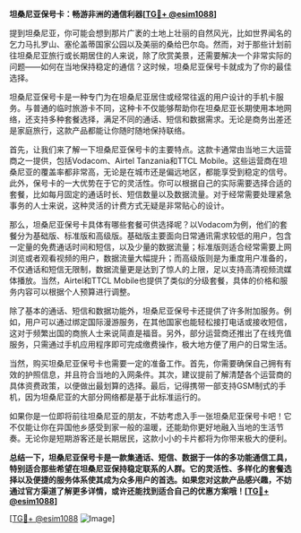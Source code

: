 **坦桑尼亚保号卡：畅游非洲的通信利器[[TG💪+ @esim1088](https://t.me/s/esim1088)]**

提到坦桑尼亚，你可能会想到那片广袤的土地上壮丽的自然风光，比如世界闻名的乞力马扎罗山、塞伦盖蒂国家公园以及美丽的桑给巴尔岛。然而，对于那些计划前往坦桑尼亚旅行或长期居住的人来说，除了欣赏美景，还需要解决一个非常实际的问题——如何在当地保持稳定的通信？这时候，坦桑尼亚保号卡就成为了你的最佳选择。

坦桑尼亚保号卡是一种专门为在坦桑尼亚居住或经常往返的用户设计的手机卡服务。与普通的临时旅游卡不同，这种卡不仅能够帮助你在坦桑尼亚长期使用本地网络，还支持多种套餐选择，满足不同的通话、短信和数据需求。无论是商务出差还是家庭旅行，这款产品都能让你随时随地保持联络。

首先，让我们来了解一下坦桑尼亚保号卡的主要特点。这款卡通常由当地三大运营商之一提供，包括Vodacom、Airtel Tanzania和TTCL Mobile。这些运营商在坦桑尼亚的覆盖率都非常高，无论是在城市还是偏远地区，都能享受到稳定的信号。此外，保号卡的一大优势在于它的灵活性。你可以根据自己的实际需要选择合适的套餐，比如每月固定的通话时长、短信数量以及数据流量。对于经常需要处理紧急事务的人士来说，这种灵活的计费方式无疑是非常贴心的设计。

那么，坦桑尼亚保号卡具体有哪些套餐可供选择呢？以Vodacom为例，他们的套餐分为基础版、标准版和高级版。基础版主要面向日常通讯需求较低的用户，包含一定量的免费通话时间和短信，以及少量的数据流量；标准版则适合经常需要上网浏览或者观看视频的用户，数据流量大幅提升；而高级版则是为重度用户准备的，不仅通话和短信无限制，数据流量更是达到了惊人的上限，足以支持高清视频流媒体播放。当然，Airtel和TTCL Mobile也提供了类似的分级套餐，具体的价格和服务内容可以根据个人预算进行调整。

除了基本的通话、短信和数据功能外，坦桑尼亚保号卡还提供了许多附加服务。例如，用户可以通过绑定国际漫游服务，在其他国家也能轻松接打电话或接收短信，这对于频繁出国的商旅人士来说简直是福音。另外，部分运营商还推出了在线充值服务，只需通过手机应用程序即可完成缴费操作，极大地方便了用户的日常生活。

当然，购买坦桑尼亚保号卡也需要一定的准备工作。首先，你需要确保自己拥有有效的护照信息，并且符合当地的入网条件。其次，建议提前了解清楚各个运营商的具体资费政策，以便做出最划算的选择。最后，记得携带一部支持GSM制式的手机，因为坦桑尼亚的大部分网络都是基于此标准运行的。

如果你是一位即将前往坦桑尼亚的朋友，不妨考虑入手一张坦桑尼亚保号卡吧！它不仅能让你在异国他乡感受到家一般的温暖，还能助你更好地融入当地的生活节奏。无论你是短期游客还是长期居民，这款小小的卡片都将为你带来极大的便利。

**总结一下，坦桑尼亚保号卡是一款集通话、短信、数据于一体的多功能通信工具，特别适合那些希望在坦桑尼亚保持稳定联系的人群。它的灵活性、多样化的套餐选择以及便捷的服务体系使其成为众多用户的首选。如果您对这款产品感兴趣，不妨通过官方渠道了解更多详情，或许还能找到适合自己的优惠方案哦！[[TG💪+ @esim1088](https://t.me/s/esim1088)]**

[[TG💪+ @esim1088](https://t.me/s/esim1088) ![Image](https://i.postimg.cc/4NQfJmqS/Snipaste-2025-05-13-00-14-12.png)]